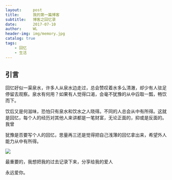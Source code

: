 ```yaml
---
layout:     post
title:      我的第一篇博客
subtitle:   博客之回忆录
date:       2017-07-10
author:     WL
header-img: img/memory.jpg
catalog: true
tags:
    - 回忆
    - 生活
---
```



## 引言

回忆好似一渠泉水，许多人从泉水边走过，总会赞叹着水多么清澈，却少有人驻足停留去观察。泉水有何用？如果有人觉得口渴，会毫不犹豫的从中舀取一瓢，畅饮而下。

饮后又是何滋味，恐怕只有泉水和饮水之人晓得。不同的人总会从中有所得。这就是回忆，每个人的经历对其他人来讲都是一笔财富，无论正面的，抑或是反面的。我曾

犹豫是否要写个人的回忆，思量再三还是觉得把自己浅薄的回忆拿出来，希望外人能力从中有所得。

![](https://github.com/wangdata/wangdata.github.io/blob/master/img/timg.jpg)

最重要的，我想把我的过去记录下来，分享给我的爱人

永远爱你。

